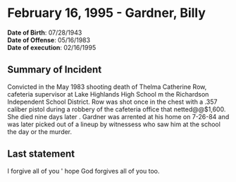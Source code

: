 # February 16, 1995 - Gardner, Billy

**Date of Birth**: 07/28/1943<br/>
**Date of Offense**: 05/16/1983<br/>
**Date of execution**: 02/16/1995<br/>

## Summary of Incident
Convicted in the May 1983 shooting death of Thelma Catherine Row, cafeteria supervisor at Lake Highlands High School m the Richardson Independent School District. Row was shot once in the chest with a .357 caliber pistol during a robbery of the cafeteria office that netted@@$1,600. She died nine days later . Gardner was arrented at his home on 7-26-84 and was later picked out of a lineup by witnessess who saw him at the school the day or the murder.

## Last statement
I forgive all of you ' hope God forgives all of you too.